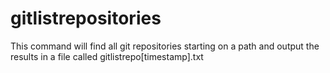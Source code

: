 # gitlistrepositories
This command will find all git repositories starting on a path and output the results in a file called gitlistrepo[timestamp].txt
